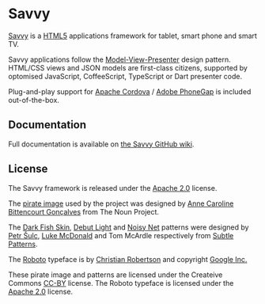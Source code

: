# Savvy #

[Savvy](http://en.wiktionary.org/wiki/savvy) is a [HTML5](http://www.w3.org/TR/html5/) applications framework for tablet, smart phone and smart TV.

Savvy applications follow the [Model-View-Presenter](http://en.wikipedia.org/wiki/Model%E2%80%93view%E2%80%93presenter) design pattern. HTML/CSS views and JSON models are first-class citizens, supported by optomised JavaScript, CoffeeScript, TypeScript or Dart presenter code.

Plug-and-play support for [Apache Cordova](http://cordova.apache.org/) / [Adobe PhoneGap](http://phonegap.com/) is included out-of-the-box.

## Documentation ##

Full documentation is available on [the Savvy GitHub wiki](https://github.com/avoca-learning/savvy/wiki).

## License ##

The Savvy framework is released under the [Apache 2.0](http://opensource.org/licenses/Apache-2.0) license.

The [pirate image](http://thenounproject.com/noun/pirate/#icon-No13422) used by the project was designed by [Anne Caroline Bittencourt Gonçalves](http://thenounproject.com/anne1003) from The Noun Project.

The [Dark Fish Skin](http://subtlepatterns.com/dark-fish-skin/), [Debut Light](http://subtlepatterns.com/debut-light/) and [Noisy Net](http://subtlepatterns.com/noisy-net/) patterns were designed by [Petr Šulc](http://www.petrsulc.com/), [Luke McDonald](http://lukemcdonald.com/) and Tom McArdle respectively from [Subtle Patterns](http://subtlepatterns.com).

The [Roboto](http://developer.android.com/design/style/typography.html) typeface is by [Christian Robertson](https://plus.google.com/110879635926653430880/about) and copyright [Google Inc.](http://www.google.com/)

These pirate image and patterns are licensed under the Createive Commons [CC-BY](http://creativecommons.org/licenses/by-sa/3.0/) license. The Roboto typeface is licensed under the [Apache 2.0](http://opensource.org/licenses/Apache-2.0) license.
